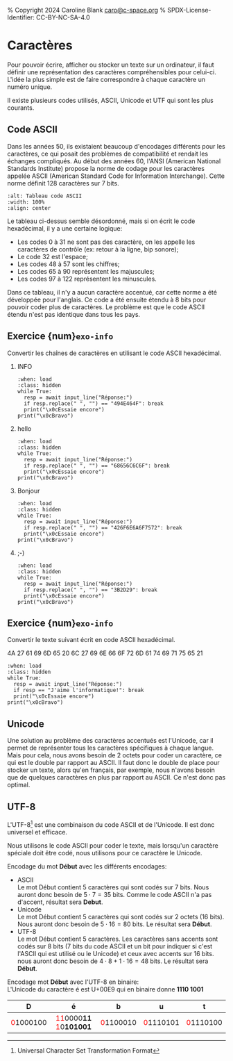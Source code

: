 % Copyright 2024 Caroline Blank <caro@c-space.org>
% SPDX-License-Identifier: CC-BY-NC-SA-4.0

# Caractères

Pour pouvoir écrire, afficher ou stocker un texte sur un ordinateur, il faut
définir une représentation des caractères compréhensibles pour celui-ci. L'idée
la plus simple est de faire correspondre à chaque caractère un numéro unique.

Il existe plusieurs codes utilisés, ASCII, Unicode et UTF qui sont les plus
courants.

## Code ASCII

Dans les années 50, ils existaient beaucoup d'encodages différents pour les
caractères, ce qui posait des problèmes de compatibilité et rendait les échanges
compliqués. Au début des années 60, l'ANSI (American National Standards
Institute) propose la norme de codage pour les caractères appelée ASCII
(American Standard Code for Information Interchange). Cette norme définit 128
caractères sur 7 bits.

```{figure} images/ascii.png
:alt: Tableau code ASCII
:width: 100%
:align: center
```

Le tableau ci-dessus semble désordonné, mais si on écrit le code hexadécimal, il
y a une certaine logique:
- Les codes 0 à 31 ne sont pas des caractère, on les appelle les caractères de
contrôle (ex: retour à la ligne, bip sonore);
- Le code 32 est l'espace;
- Les codes 48 à 57 sont les chiffres;
- Les codes 65 à 90 représentent les majuscules;
- Les codes 97 à 122 représentent les minuscules.

Dans ce tableau, il n'y a aucun caractère accentué, car cette norme a été
développée pour l'anglais. Ce code a été ensuite étendu à 8 bits pour pouvoir
coder plus de caractères. Le problème est que le code ASCII étendu n'est pas
identique dans tous les pays.

## Exercice {num}`exo-info`

Convertir les chaînes de caractères en utilisant le code ASCII hexadécimal.
1. INFO

    ```{exec} python
    :when: load
    :class: hidden
    while True:
      resp = await input_line("Réponse:")
      if resp.replace(" ", "") == "494E464F": break
      print("\x0cEssaie encore")
    print("\x0cBravo")
    ```

2. hello

    ```{exec} python
    :when: load
    :class: hidden
    while True:
      resp = await input_line("Réponse:")
      if resp.replace(" ", "") == "68656C6C6F": break
      print("\x0cEssaie encore")
    print("\x0cBravo")
    ```

3. Bonjour

    ```{exec} python
    :when: load
    :class: hidden
    while True:
      resp = await input_line("Réponse:")
      if resp.replace(" ", "") == "426F6E6A6F7572": break
      print("\x0cEssaie encore")
    print("\x0cBravo")
    ```

4. ;-)

    ```{exec} python
    :when: load
    :class: hidden
    while True:
      resp = await input_line("Réponse:")
      if resp.replace(" ", "") == "3B2D29": break
      print("\x0cEssaie encore")
    print("\x0cBravo")
    ```

## Exercice {num}`exo-info`

Convertir le texte suivant écrit en code ASCII hexadécimal.

4A 27 61 69 6D 65 20 6C 27 69 6E 66 6F 72 6D 61 74 69 71 75 65 21

```{exec} python
:when: load
:class: hidden
while True:
  resp = await input_line("Réponse:")
  if resp == "J'aime l'informatique!": break
  print("\x0cEssaie encore")
print("\x0cBravo")
```

<!--
### Exercice {num}`exo-info`

Comment peut-on transformer un lettre majuscule en lettre minuscule et
vice-versa en utilisant le code ASCII?
-->

## Unicode

Une solution au problème des caractères accentués est l'Unicode, car il permet
de représenter tous les caractères spécifiques à chaque langue. Mais pour cela,
nous avons besoin de 2 octets pour coder un caractère, ce qui est le double par
rapport au ASCII. Il faut donc le double de place pour stocker un texte, alors
qu'en français, par exemple, nous n'avons besoin que de quelques caractères en
plus par rapport au ASCII. Ce n'est donc pas optimal.

## UTF-8

L'UTF-8[^sn1] est une combinaison du code ASCII et de l'Unicode. Il est donc
universel et efficace.
[^sn1]: Universal Character Set Transformation Format

Nous utilisons le code ASCII pour coder le texte, mais lorsqu'un caractère
spéciale doit être codé, nous utilisons pour ce caractère le Unicode.

Encodage du mot **Début** avec les différents encodages:
- ASCII\
 Le mot Début contient 5 caractères qui sont codés sur 7 bits. Nous auront donc
 besoin de $5 \cdot 7 = 35$ bits. Comme le code ASCII n'a pas d'accent,
 résultat sera **Debut**.
- Unicode\
 Le mot Début contient 5 caractères qui sont codés sur 2 octets (16 bits). Nous
 auront donc besoin de $5 \cdot 16 = 80$ bits. Le résultat sera **Début**.
- UTF-8\
 Le mot Début contient 5 caractères. Les caractères sans accents sont codés sur
 8 bits (7 bits du code ASCII et un bit pour indiquer si c'est l'ASCII qui est
 utilisé ou le Unicode) et ceux avec accents sur 16 bits. nous auront donc
 besoin de $4 \cdot 8 + 1 \cdot 16 = 48$ bits. Le résultat sera **Début**.

Encodage mot **Début** avec l'UTF-8 en binaire:\
L'Unicode du caractère é est U+00E9 qui en binaire donne **1110 1001**

| D    | é    | b    | u    | t    |
|:----:|:----:|:----:|:----:|:----:|
|<span style="color:red">0</span>1000100| <span style="color:red">11</span>0000**11** <span style="color:red">1</span>0**101001**| <span style="color:red">0</span>1100010| <span style="color:red">0</span>1110101| <span style="color:red">0</span>1110100|

<!--
### Exercice {num}`exo-info`

Pourquoi n'utilise-t-on pas toujours l'unicode étant donné que nous pouvons
coder tous les caractères pour chaque langue?

### Exercice {num}`exo-info`

Quels sont les avantages et les inconvénients des différents encodages?
-->
